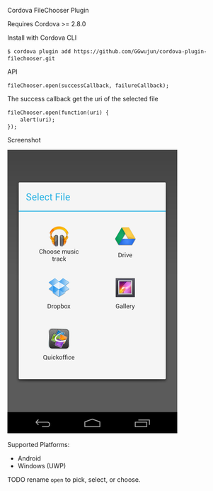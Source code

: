 Cordova FileChooser Plugin

Requires Cordova >= 2.8.0

Install with Cordova CLI
	
	$ cordova plugin add https://github.com/GGwujun/cordova-plugin-filechooser.git


API

	fileChooser.open(successCallback, failureCallback);

The success callback get the uri of the selected file

	fileChooser.open(function(uri) {
		alert(uri);
	});
	
Screenshot

![Screenshot](filechooser.png "Screenshot")

Supported Platforms:
- Android
- Windows (UWP)

TODO rename `open` to pick, select, or choose.
